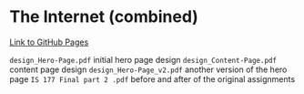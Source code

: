 # The Internet (combined)
[Link to GitHub Pages](https://urasurasuras.github.io/HowTheInternetWorks/)

``design_Hero-Page.pdf`` initial hero page design
``design_Content-Page.pdf`` content page design
``design_Hero-Page_v2.pdf`` another version of the hero page
``IS 177 Final part 2 .pdf`` before and after of the original assignments